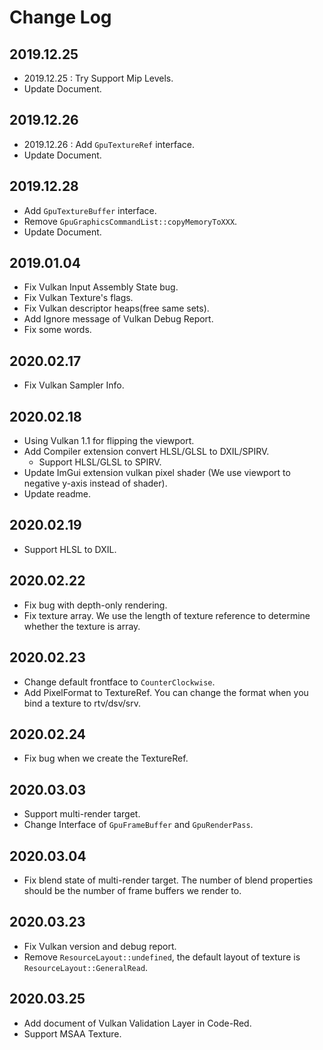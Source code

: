 # Change Log

## 2019.12.25

- 2019.12.25 : Try Support Mip Levels. 
- Update Document.

## 2019.12.26

- 2019.12.26 : Add `GpuTextureRef` interface. 
- Update Document.

## 2019.12.28

- Add `GpuTextureBuffer` interface. 
- Remove `GpuGraphicsCommandList::copyMemoryToXXX`.
- Update Document.

## 2019.01.04

- Fix Vulkan Input Assembly State bug.
- Fix Vulkan Texture's flags.
- Fix Vulkan descriptor heaps(free same sets).
- Add Ignore message of Vulkan Debug Report.
- Fix some words.

## 2020.02.17

- Fix Vulkan Sampler Info.

## 2020.02.18

- Using Vulkan 1.1 for flipping the viewport.
- Add Compiler extension convert HLSL/GLSL to DXIL/SPIRV.
    - Support HLSL/GLSL to SPIRV.
- Update ImGui extension vulkan pixel shader (We use viewport to negative y-axis instead of shader).
- Update readme.

## 2020.02.19

- Support HLSL to DXIL.

## 2020.02.22

- Fix bug with depth-only rendering.
- Fix texture array. We use the length of texture reference to determine whether the texture is array. 

## 2020.02.23

- Change default frontface to `CounterClockwise`.
- Add PixelFormat to TextureRef. You can change the format when you bind a texture to rtv/dsv/srv.

## 2020.02.24

- Fix bug when we create the TextureRef.

## 2020.03.03

- Support multi-render target.
- Change Interface of `GpuFrameBuffer` and `GpuRenderPass`.

## 2020.03.04

- Fix blend state of multi-render target. The number of blend properties should be the number of frame buffers we render to.

## 2020.03.23

- Fix Vulkan version and debug report.
- Remove `ResourceLayout::undefined`, the default layout of texture is `ResourceLayout::GeneralRead`.

## 2020.03.25

- Add document of Vulkan Validation Layer in Code-Red.
- Support MSAA Texture.